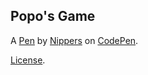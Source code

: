 Popo's Game
-----------


A [Pen](http://codepen.io/Nippers/pen/xOyLqN) by [Nippers](http://codepen.io/Nippers) on [CodePen](http://codepen.io/).

[License](http://codepen.io/Nippers/pen/xOyLqN/license).